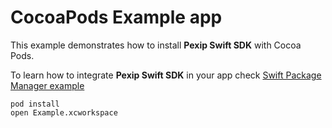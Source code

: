 # CocoaPods Example app

This example demonstrates how to install **Pexip Swift SDK** with Cocoa Pods. 

To learn how to integrate **Pexip Swift SDK** in your app 
check [Swift Package Manager example](https://github.com/pexip/pexip-swift-sdk/tree/main/Examples/SPM)

```
pod install
open Example.xcworkspace
```
